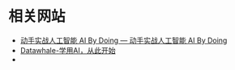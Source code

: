 # 相关网站

- [动手实战人工智能 AI By Doing — 动手实战人工智能 AI By Doing](https://aibydoing.com/)
- [Datawhale-学用AI，从此开始](https://www.datawhale.cn/)
- 